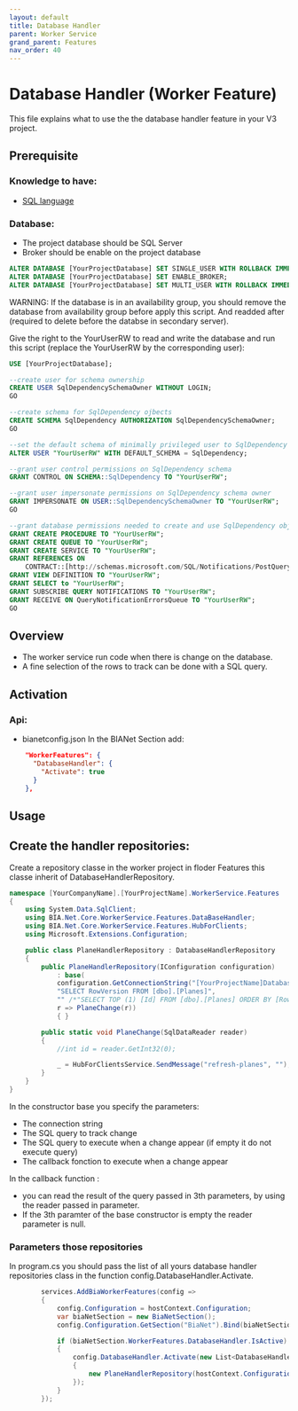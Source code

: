```yaml
---
layout: default
title: Database Handler
parent: Worker Service
grand_parent: Features
nav_order: 40
---
```


# Database Handler (Worker Feature)
This file explains what to use the the database handler feature in your V3 project.

## Prerequisite

### Knowledge to have:
* [SQL language](https://sql.sh/)

### Database:
* The project database should be SQL Server
* Broker should be enable on the project database
```SQL
ALTER DATABASE [YourProjectDatabase] SET SINGLE_USER WITH ROLLBACK IMMEDIATE
ALTER DATABASE [YourProjectDatabase] SET ENABLE_BROKER;
ALTER DATABASE [YourProjectDatabase] SET MULTI_USER WITH ROLLBACK IMMEDIATE
```

WARNING: If the database is in an availability group, you should remove the database from availability group before apply this script.
And readded after (required to delete before the databse in secondary server).

Give the right to the YourUserRW to read and write the database and run this script (replace the YourUserRW by the corresponding user):
 
```SQL
USE [YourProjectDatabase];

--create user for schema ownership
CREATE USER SqlDependencySchemaOwner WITHOUT LOGIN;
GO

--create schema for SqlDependency ojbects
CREATE SCHEMA SqlDependency AUTHORIZATION SqlDependencySchemaOwner;
GO

--set the default schema of minimally privileged user to SqlDependency
ALTER USER "YourUserRW" WITH DEFAULT_SCHEMA = SqlDependency;

--grant user control permissions on SqlDependency schema
GRANT CONTROL ON SCHEMA::SqlDependency TO "YourUserRW";

--grant user impersonate permissions on SqlDependency schema owner
GRANT IMPERSONATE ON USER::SqlDependencySchemaOwner TO "YourUserRW";
GO

--grant database permissions needed to create and use SqlDependency objects
GRANT CREATE PROCEDURE TO "YourUserRW";
GRANT CREATE QUEUE TO "YourUserRW";
GRANT CREATE SERVICE TO "YourUserRW";
GRANT REFERENCES ON
    CONTRACT::[http://schemas.microsoft.com/SQL/Notifications/PostQueryNotification] TO "YourUserRW";
GRANT VIEW DEFINITION TO "YourUserRW";
GRANT SELECT to "YourUserRW";
GRANT SUBSCRIBE QUERY NOTIFICATIONS TO "YourUserRW";
GRANT RECEIVE ON QueryNotificationErrorsQueue TO "YourUserRW";
GO
```

## Overview
* The worker service run code when there is change on the database.
* A fine selection of the rows to track can be done with a SQL query.

## Activation
### Api: 
* bianetconfig.json
In the BIANet Section add:
``` json
    "WorkerFeatures": {
      "DatabaseHandler": {
        "Activate": true
      }
    },
```

## Usage
## Create the handler repositories:
Create a repository classe in the worker project in floder Features this classe inherit of DatabaseHandlerRepository.
``` csharp
namespace [YourCompanyName].[YourProjectName].WorkerService.Features
{
    using System.Data.SqlClient;
    using BIA.Net.Core.WorkerService.Features.DataBaseHandler;
    using BIA.Net.Core.WorkerService.Features.HubForClients;
    using Microsoft.Extensions.Configuration;

    public class PlaneHandlerRepository : DatabaseHandlerRepository
    {
        public PlaneHandlerRepository(IConfiguration configuration)
            : base(
            configuration.GetConnectionString("[YourProjectName]Database"),
            "SELECT RowVersion FROM [dbo].[Planes]",
            "" /*"SELECT TOP (1) [Id] FROM [dbo].[Planes] ORDER BY [RowVersion] DESC"*/,
            r => PlaneChange(r))
            { }

        public static void PlaneChange(SqlDataReader reader)
        {
            //int id = reader.GetInt32(0);

            _ = HubForClientsService.SendMessage("refresh-planes", "");
        }
    }
}
```
In the constructor base you specify the parameters:
- The connection string
- The SQL query to track change
- The SQL query to execute when a change appear (if empty it do not execute query)
- The callback fonction to execute when a change appear

In the callback function :
- you can read the result of the query passed in 3th parameters, by using the reader passed in parameter.
- If the 3th paramter of the base constructor is empty the reader parameter is null.

### Parameters those repositories
In program.cs you should pass the list of all yours database handler repositories class in the function config.DatabaseHandler.Activate.
``` csharp
        services.AddBiaWorkerFeatures(config =>
        {
            config.Configuration = hostContext.Configuration;
            var biaNetSection = new BiaNetSection();
            config.Configuration.GetSection("BiaNet").Bind(biaNetSection);

            if (biaNetSection.WorkerFeatures.DatabaseHandler.IsActive)
            {
                config.DatabaseHandler.Activate(new List<DatabaseHandlerRepository>()
                {
                    new PlaneHandlerRepository(hostContext.Configuration),
                });
            }
        });
```
